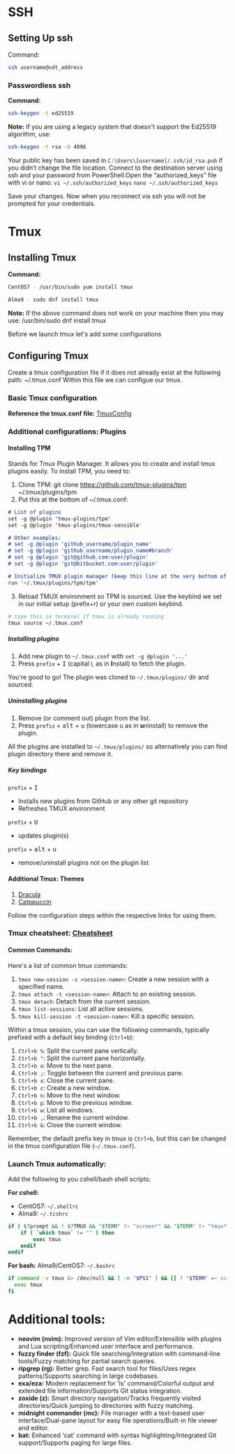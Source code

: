 # SSH

## Setting Up ssh

Command: 
```bash
ssh username@vdt_address

```
### Passwordless ssh

**Command:**
```bash
ssh-keygen -t ed25519

```
**Note:** If you are using a legacy system that doesn't support the Ed25519 algorithm, use:
```bash
ssh-keygen -t rsa -b 4096
```

Your public key has been saved in `C:\Users\[username]/.ssh/id_rsa.pub` if you didn’t change the file location.
Connect to the destination server using ssh and your password from PowerShell.Open the “authorized_keys” file with vi or nano:
`vi ~/.ssh/authorized_keys`
`nano ~/.ssh/authorized_keys`

Save your changes.
Now when you reconnect via ssh you will not be prompted for your credentials.

# Tmux

## Installing Tmux

**Command:**
```bash
CentOS7 - /usr/bin/sudo yum install tmux
```
```bash
Alma9 - sudo dnf install tmux
```

**Note:** If the above command does not work on your machine then you may use:
/usr/bin/sudo dnf install tmux

Before we launch tmux let's add some configurations

## Configuring Tmux

Create a tmux configuration file if it does not already exist at the following path: ~/.tmux.conf
Within this file we can configue our tmux.

### Basic Tmux configuration

**Reference the tmux.conf file:** [TmuxConfig](./README.md)

### Additional configurations: Plugins

#### Installing TPM
Stands for Tmux Plugin Manager. It allows you to create and install tmux plugins easily.
To install TPM, you need to:

1. Clone TPM: git clone https://github.com/tmux-plugins/tpm ~/.tmux/plugins/tpm
2. Put this at the bottom of ~/.tmux.conf:

```markdown
# List of plugins
set -g @plugin 'tmux-plugins/tpm'
set -g @plugin 'tmux-plugins/tmux-sensible'

# Other examples:
# set -g @plugin 'github_username/plugin_name'
# set -g @plugin 'github_username/plugin_name#branch'
# set -g @plugin 'git@github.com:user/plugin'
# set -g @plugin 'git@bitbucket.com:user/plugin'

# Initialize TMUX plugin manager (keep this line at the very bottom of tmux.conf)
run '~/.tmux/plugins/tpm/tpm'
```

3. Reload TMUX environment so TPM is sourced. Use the keybind we set in our initial setup (prefix+r) or your own custom keybind.
```bash
# type this in terminal if tmux is already running
tmux source ~/.tmux.conf
```

##### Installing plugins

1. Add new plugin to `~/.tmux.conf` with `set -g @plugin '...'`
2. Press `prefix` + <kbd>I</kbd> (capital i, as in **I**nstall) to fetch the plugin.

You're good to go! The plugin was cloned to `~/.tmux/plugins/` dir and sourced.

##### Uninstalling plugins

1. Remove (or comment out) plugin from the list.
2. Press `prefix` + <kbd>alt</kbd> + <kbd>u</kbd> (lowercase u as in **u**ninstall) to remove the plugin.

All the plugins are installed to `~/.tmux/plugins/` so alternatively you can
find plugin directory there and remove it.

##### Key bindings

`prefix` + <kbd>I</kbd>
- Installs new plugins from GitHub or any other git repository
- Refreshes TMUX environment

`prefix` + <kbd>U</kbd>
- updates plugin(s)

`prefix` + <kbd>alt</kbd> + <kbd>u</kbd>
- remove/uninstall plugins not on the plugin list

#### Additional Tmux: Themes

1. [Dracula](https://draculatheme.com/tmux)
2. [Catppuccin](https://github.com/catppuccin/tmux)

Follow the configuration steps within the respective links for using them.

### Tmux cheatsheet: [Cheatsheet](https://tmuxcheatsheet.com/)

#### Common Commands:
Here's a list of common tmux commands:

1. `tmux new-session -s <session-name>`: Create a new session with a specified name.
2. `tmux attach -t <session-name>`: Attach to an existing session.
3. `tmux detach`: Detach from the current session.
4. `tmux list-sessions`: List all active sessions.
5. `tmux kill-session -t <session-name>`: Kill a specific session.

Within a tmux session, you can use the following commands, typically prefixed with a default key binding (`Ctrl+b`):

1. `Ctrl+b %`: Split the current pane vertically.
2. `Ctrl+b "`: Split the current pane horizontally.
3. `Ctrl+b o`: Move to the next pane.
4. `Ctrl+b ;`: Toggle between the current and previous pane.
5. `Ctrl+b x`: Close the current pane.
6. `Ctrl+b c`: Create a new window.
7. `Ctrl+b n`: Move to the next window.
8. `Ctrl+b p`: Move to the previous window.
9. `Ctrl+b w`: List all windows.
10. `Ctrl+b ,`: Rename the current window.
11. `Ctrl+b &`: Close the current window.

Remember, the default prefix key in tmux is `Ctrl+b`, but this can be changed in the tmux configuration file (`~/.tmux.conf`).

### Launch Tmux automatically:
Add the following to you cshell/bash shell scripts:

**For cshell:**
 - CentOS7: `~/.shellrc`
 - Alma9: `~/.tcshrc`
```csh
if ( $?prompt && ! $?TMUX && "$TERM" !~ "screen*" && "$TERM" !~ "tmux*" ) then
    if ( `which tmux` != "" ) then
        exec tmux
    endif
endif

```

**For bash:**
Alma9/CentOS7: `~/.bashrc`
```bash
if command -v tmux &> /dev/null && [ -n "$PS1" ] && [[ ! "$TERM" =~ screen ]] && [[ ! "$TERM" =~ tmux ]] && [ -z "$TMUX" ]; then
  exec tmux
fi
```

# Additional tools:
 - **neovim (nvim):** Improved version of Vim editor/Extensible with plugins and Lua scripting/Enhanced user interface and performance.
 - **fuzzy finder (fzf):** Quick file searching/Integration with command-line tools/Fuzzy matching for partial search queries.
 - **ripgrep (rg):** Better grep. Fast search tool for files/Uses regex patterns/Supports searching in large codebases.
 - **exa/eza:** Modern replacement for 'ls' command/Colorful output and extended file information/Supports Git status integration.
 - **zoxide (z):** Smart directory navigation/Tracks frequently visited directories/Quick jumping to directories with fuzzy matching.
 - **midnight commander (mc):** File manager with a text-based user interface/Dual-pane layout for easy file operations/Built-in file viewer and editor.
 - **bat:** Enhanced 'cat' command with syntax highlighting/Integrated Git support/Supports paging for large files.
